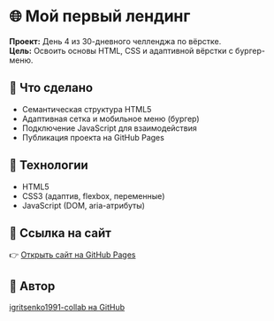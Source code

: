 # 🌐 Мой первый лендинг

**Проект:** День 4 из 30-дневного челленджа по вёрстке.  
**Цель:** Освоить основы HTML, CSS и адаптивной вёрстки с бургер-меню.

## 🚀 Что сделано
- Семантическая структура HTML5  
- Адаптивная сетка и мобильное меню (бургер)  
- Подключение JavaScript для взаимодействия  
- Публикация проекта на GitHub Pages  

## 🧠 Технологии
- HTML5  
- CSS3 (адаптив, flexbox, переменные)  
- JavaScript (DOM, aria-атрибуты)

## 🔗 Ссылка на сайт
👉 [Открыть сайт на GitHub Pages](https://github.com/igritsenko1991-collab/Day1-hello.git/)

## 👤 Автор
[igritsenko1991-collab на GitHub](https://github.com/igritsenko1991-collab)
